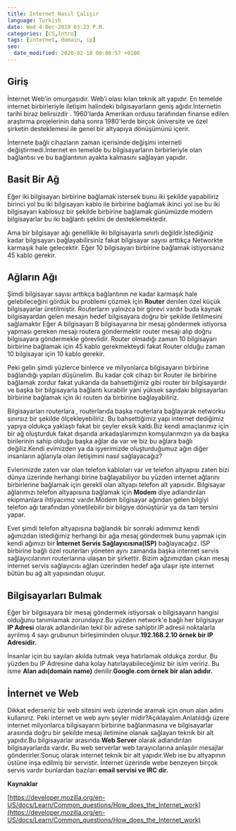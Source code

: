 ```yaml
---
title: Internet Nasıl Çalışır
language: Turkish
date: Wed 4-Dec-2019 03:23 P.M.
categories: [CS,Intro]
tags: [internet, domain, ip]
seo:
  date_modified: 2020-02-18 00:08:57 +0100
---
```


## Giriş

İnternet Web’in omurgasıdır. Web’i olası kılan teknik alt yapıdır. En temelde internet birbirleriyle iletişim halindeki bilgisayarların geniş ağıdır.İnternetin tarihi biraz belirsizdir . 1960'larda Amerikan ordusu tarafından finanse edilen araştırma projelerinin daha sonra 1980'lerde birçok üniversite ve özel şirketin desteklemesi ile genel bir altyapıya dönüşümünü içerir.

İnternete bağlı cihazların zaman içerisinde değişimi interneti değiştirmedi.İnternet en temelde bu bilgisayarların birbirleriyle olan bağlantısı ve bu bağlantının ayakta kalmasını sağlayan yapıdır.

## Basit Bir Ağ

Eğer iki bilgisayarı birbirine bağlamak istersek bunu iki şekilde yapabiliriz birinci yol bu iki bilgisayarı kablo ile birbirine bağlamak ikinci yol ise bu iki bilgisayarı kablosuz bir şekilde birbirine bağlamak günümüzde modern bilgisayarlar bu iki bağlantı şeklini de desteklemektedir.

Ama bir bilgisayar ağı genellikle iki bilgisayarla sınırlı değildir.İstediğiniz kadar bilgisayarı bağlayabilirsiniz fakat bilgisayar sayısı arttıkça Networkte karmaşık hale gelecektir. Eğer 10 bilgisayarı birbirine bağlamak istiyorsanız 45 kablo gerekir.

## Ağların Ağı

Şimdi bilgisayar sayısı arttıkça bağlantının ne kadar karmaşık hale gelebileceğini gördük bu problemi çözmek için **Router** denilen özel küçük bilgisayarlar üretilmiştir. Routerların yalnızca bir görevi vardır buda  kaynak bilgisayardan gelen mesajın hedef bilgisayara doğru bir şekilde iletilmesini sağlamaktır Eğer A bilgisayarı B bilgisayarına bir mesaj göndermek istiyorsa yapması gereken mesajı routera göndermektir router mesajı alıp doğru bilgisayara göndermekle görevlidir. Router olmadığı zaman 10 bilgisayarı birbirine bağlamak için 45 kablo gerekmekteydi fakat Router olduğu zaman 10 bilgisayar için 10 kablo gerekir.

Peki gelin şimdi yüzlerce binlerce ve milyonlarca bilgisayarın birbirine bağlandığı yapıları düşünelim. Bu kadar çok cihazı bir Router ile birbirine bağlamak zordur fakat yukarıda da bahsettiğimiz gibi router bir bilgisayardır ve başka bir bilgisayarla bağlantı kurabilir yani yüksek sayıdaki bilgisayarları birbirine bağlamak için iki routerı da birbirine bağlayabiliriz.

Bilgisayarları routerlara , routerlarıda başka routerlara bağlayarak networku sınırsız bir şekilde ölçekleyebiliriz. Bu bahsettiğimiz yapı internet dediğimiz yapıya oldukça yaklaştı fakat bir şeyler eksik kaldı.Biz kendi amaçlarımız için bir ağ oluşturduk fakat dışarıda arkadaşlarımızın komşularımızın ya da başka birilerinin sahip olduğu başka ağlar da var ve biz bu ağlara bağlı değiliz.Kendi evimizden ya da işyerimizde oluşturduğumuz ağın diğer insanların ağlarıyla olan iletişimini nasıl sağlayacağız?

Evlerimizde zaten var olan telefon kabloları var ve telefon altyapısı zaten bizi dünya üzerinde herhangi birine bağlayabiliyor bu yüzden internet ağlarını birbirlerine bağlamak için gerekli olan altyapı telefon alt yapısıdır. Bilgisayar ağlarımızı telefon altyapısına bağlamak için **Modem** diye adlandırılan ekipmanlara ihtiyacımız vardır.Modem bilgisayar ağından gelen bilgiyi telefon ağı tarafından yönetilebilir bir bilgiye dönüştürür ya da tam tersini yapar.

Evet şimdi telefon altyapısına bağlandık bir sonraki adımımız kendi ağımızdan istediğimiz herhangi bir ağa mesaj göndermek bunu yapmak için kendi ağımızı bir **İnternet Servis Sağlayıcısına(ISP)** bağlayacağız. ISP birbirine bağlı özel routerları yöneten aynı zamanda başka internet servis sağlayıcılarının routerlarına ulaşan bir şirkettir. Bizim ağzımızdan çıkan mesaj internet servis sağlayıcısı ağları üzerinden hedef ağa ulaşır işte internet bütün bu ağ alt yapısından oluşur.

## Bilgisayarları Bulmak

Eğer bir bilgisayara bir mesaj göndermek istiyorsak o bilgisayarın hangisi olduğunu tanımlamak zorundayız.Bu yüzden network'e bağlı her bilgisayar **IP Adresi** olarak adlandırılan tekil bir adrese sahiptir.IP adresii noktalarla ayrılmış 4 sayı grubunun birleşiminden oluşur.**192.168.2.10 örnek bir IP Adresidir.**

İnsanlar için bu sayıları akılda tutmak veya hatırlamak oldukça zordur. Bu yüzden bu IP Adresine daha kolay hatırlayabileceğimiz bir isim veririz. Bu isme **Alan adı(domain name)** denilir.**Google.com örnek bir alan adıdır.**

## İnternet ve Web

Dikkat ederseniz bir web sitesini web üzerinde aramak için onun alan adını kullanırız. Peki internet ve web aynı şeyler midir?Açıklayalım.Anlatıldığı üzere internet milyonlarca bilgisayarın birbirine bağlanmasına ve bilgisayarlar arasında doğru bir şekilde mesaj iletimine olanak sağlayan teknik bir alt yapıdır.Bu bilgisayarlar arasında **Web Server** olarak adlandırılan bilgisayarlarda vardır. Bu web serverlar web tarayıcılarına anlaşılır mesajlar gönderirler.Sonuç olarak internet teknik bir alt yapıdır.Web ise bu altyapının üstüne inşa edilmiş bir servistir. İnternet üzerinde webe benzeyen birçok servis vardır bunlardan bazıları **email servisi ve IRC dir.**

**Kaynaklar**

[https://developer.mozilla.org/en-US/docs/Learn/Common_questions/How_does_the_Internet_work](https://developer.mozilla.org/en-US/docs/Learn/Common_questions/How_does_the_Internet_work)


